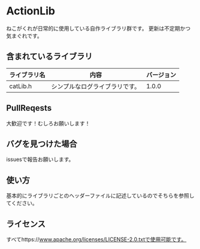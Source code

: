 # ActionLib
ねこがくれが日常的に使用している自作ライブラリ群です。
更新は不定期かつ気まぐれです。

## 含まれているライブラリ
| ライブラリ名 | 内容 | バージョン |
| ----------- | ---- | --------- |
| catLib.h | シンプルなログライブラリです。 | 1.0.0 |

## PullReqests
大歓迎です！むしろお願いします！

## バグを見つけた場合
issuesで報告お願いします。

## 使い方
基本的にライブラリごとのヘッダーファイルに記述しているのでそちらを参照してください。

## ライセンス
すべてhttps://www.apache.org/licenses/LICENSE-2.0.txtで使用可能です。
